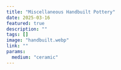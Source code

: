 ```yaml
---
title: "Miscellaneous Handbuilt Pottery"
date: 2025-03-16
featured: true
description: ""
tags: []
image: "handbuilt.webp"
link: ""
params:
  medium: "ceramic"
---
```


